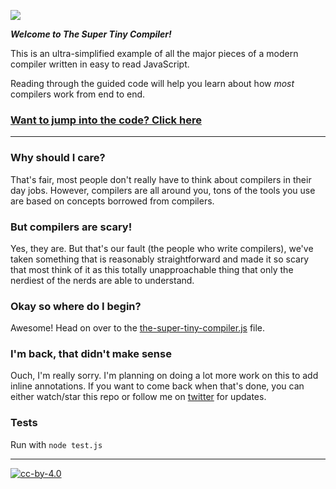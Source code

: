 [![](https://cloud.githubusercontent.com/assets/952783/21579273/6be984cc-cf74-11e6-9b52-82d12c81ce43.png)](the-super-tiny-compiler.js)

***Welcome to The Super Tiny Compiler!***

This is an ultra-simplified example of all the major pieces of a modern compiler
written in easy to read JavaScript.

Reading through the guided code will help you learn about how *most* compilers
work from end to end.

### [Want to jump into the code? Click here](the-super-tiny-compiler.js)

---

### Why should I care?

That's fair, most people don't really have to think about compilers in their day
jobs. However, compilers are all around you, tons of the tools you use are based
on concepts borrowed from compilers.

### But compilers are scary!

Yes, they are. But that's our fault (the people who write compilers), we've
taken something that is reasonably straightforward and made it so scary that
most think of it as this totally unapproachable thing that only the nerdiest of
the nerds are able to understand.

### Okay so where do I begin?

Awesome! Head on over to the [the-super-tiny-compiler.js](the-super-tiny-compiler.js)
file.

### I'm back, that didn't make sense

Ouch, I'm really sorry. I'm planning on doing a lot more work on this to add
inline annotations. If you want to come back when that's done, you can either
watch/star this repo or follow me on
[twitter](https://twitter.com/thejameskyle) for updates.

### Tests

Run with `node test.js`

---

[![cc-by-4.0](https://licensebuttons.net/l/by/4.0/80x15.png)](http://creativecommons.org/licenses/by/4.0/)
